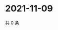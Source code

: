 # 2021-11-09

共 0 条

<!-- BEGIN WEIBO -->
<!-- 最后更新时间 Tue Nov 09 2021 18:15:34 GMT+0800 (China Standard Time) -->

<!-- END WEIBO -->
